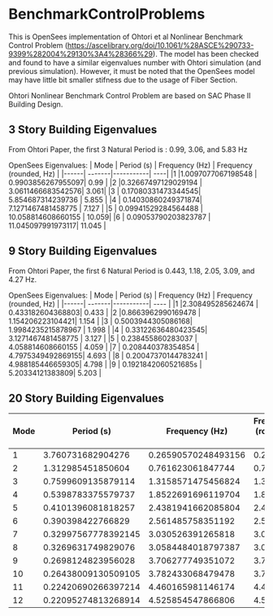 # BenchmarkControlProblems

This is OpenSees implementation of Ohtori et al Nonlinear Benchmark Control Problem (https://ascelibrary.org/doi/10.1061/%28ASCE%290733-9399%282004%29130%3A4%28366%29). The model has been checked and found to have a similar eigenvalues number with Ohtori simulation (and previous simulation). However, it must be noted that the OpenSees model may have little bit smaller stifness due to the usage of Fiber Section.

Ohtori Nonlinear Benchmark Control Problem are based on SAC Phase II Building Design.

## 3 Story Building Eigenvalues
From Ohtori Paper, the first 3 Natural Period is : 0.99, 3.06, and 5.83 Hz

OpenSees Eigenvalues:
| Mode | Period (s) | Frequency (Hz) | Frequency (rounded, Hz) |
|------| -------|-----------| ----|
|1     |1.0097077067198548 | 0.9903856267955097| 0.99 |
|2     |0.32667497129029194 | 3.0611466683542576| 3.061|
|3     | 0.17080331473344545| 5.854687314239736  | 5.855 |
|4     | 0.14030860249371874| 7.1271467481458775 | 7.127 |
|5     | 0.09941529284564488 | 10.058814608660155 | 10.059| 
|6     | 0.09053790203823787 | 11.045097991973117| 11.045 |


## 9 Story Building Eigenvalues
From Ohtori Paper, the first 6 Natural Period is 0.443, 1.18, 2.05, 3.09, and 4.27 Hz.

OpenSees Eigenvalues:
| Mode | Period (s) | Frequency (Hz) |  Frequency (rounded, Hz) |
|------| -------|-----------| ---- |
|1     |2.308495285624674 |  0.433182604368803| 0.433 |
|2     |0.8663962990169478 | 1.154206223104421| 1.154 |
|3     | 0.5003944305086168| 1.9984235215878967  | 1.998 |
|4     | 0.33122636480423545| 3.1271467481458775 | 3.127 |
|5     | 0.238455860283037 | 4.058814608660155 | 4.059 |
|7     | 0.208440378354854 | 4.7975349492869155| 4.693 |
|8     | 0.20047370144783241 | 4.988185446659305| 4.798 |
|9     | 0.1921842060521685s | 5.20334121383809| 5.203 |


## 20 Story Building Eigenvalues

| Mode | Period (s) | Frequency (Hz) | Frequency (rounded, Hz) |
|------| -------|-----------| --- |
|1     |3.760731682904276 |  0.26590570248493156| 0.266 |
|2     |1.312985451850604 | 0.761623061847744| 0.762 |
|3     | 0.7599609135879114| 1.3158571475456824  | 1.316 |
|4     | 0.5398783375579737| 1.8522691696119704 | 1.852 |
|5     | 0.4101396081818257 | 2.4381941662085804 | 2.438 |
|6     | 0.390398422766829 | 2.561485758351192| 2.561 |
|7     | 0.32997567778392145 | 3.030526391265818| 3.031 |
|8     | 0.3269631749829076 | 3.0584484018797387| 3.058 |
|9     | 0.2698124823956028 | 3.706277749351072| 3.706 |
|10     | 0.26438009130509105 | 3.782433068479478| 3.782 |
|11    | 0.22420690266397214 | 4.460165981146174| 4.46 |
|12    | 0.22095274813268914 | 4.525854547866806| 4.526 |

